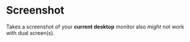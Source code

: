 # Screenshot

Takes a screenshot of your **current desktop** monitor also *might* not work with dual screen(s).
